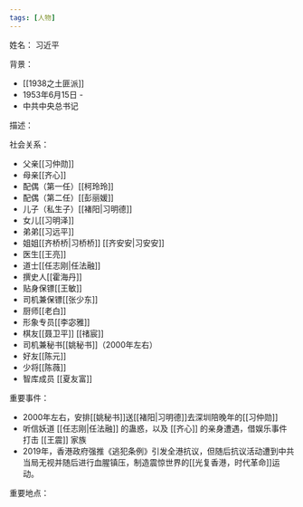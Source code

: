 ```yaml
---
tags: [人物]
---
```


姓名：
习近平

背景：
- [[1938之土匪派]]
- 1953年6月15日 -
- 中共中央总书记

描述：

社会关系：
- 父亲[[习仲勋]]
- 母亲[[齐心]]
- 配偶（第一任）[[柯玲玲]]
- 配偶（第二任）[[彭丽媛]]
- 儿子（私生子）[[褚阳|习明德]]
- 女儿[[习明泽]]
- 弟弟[[习远平]]
- 姐姐[[齐桥桥|习桥桥]] [[齐安安|习安安]]
- 医生[[王亮]]
- 道士[[任志刚|任法融]]
- 撰史人[[霍海丹]]
- 贴身保镖[[王敏]]
- 司机兼保镖[[张少东]]
- 厨师[[老白]]
- 形象专员[[李宓雅]]
- 棋友[[聂卫平]] [[禇宸]]
- 司机兼秘书[[姚秘书]]（2000年左右）
- 好友[[陈元]]
- 少将[[陈薇]]
- 智库成员 [[夏友富]]

重要事件：
- 2000年左右，安排[[姚秘书]]送[[褚阳|习明德]]去深圳陪晚年的[[习仲勋]]
- 听信妖道 [[任志刚|任法融]] 的蛊惑，以及 [[齐心]] 的亲身遭遇，借娱乐事件打击 [[王震]] 家族
- 2019年，香港政府强推《逃犯条例》引发全港抗议，但随后抗议活动遭到中共当局无视并随后进行血腥镇压，制造震惊世界的[[光复香港，时代革命]]运动。

重要地点：
